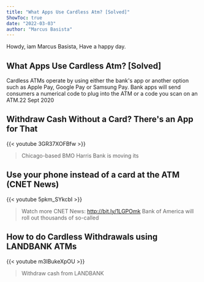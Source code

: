```yaml
---
title: "What Apps Use Cardless Atm? [Solved]"
ShowToc: true 
date: "2022-03-03"
author: "Marcus Basista" 
---
```


Howdy, iam Marcus Basista, Have a happy day.
## What Apps Use Cardless Atm? [Solved]
Cardless ATMs operate by using either the bank's app or another option such as Apple Pay, Google Pay or Samsung Pay. Bank apps will send consumers a numerical code to plug into the ATM or a code you scan on an ATM.22 Sept 2020

## Withdraw Cash Without a Card? There's an App for That
{{< youtube 3GR37XOFBfw >}}
>Chicago-based BMO Harris Bank is moving its 

## Use your phone instead of a card at the ATM (CNET News)
{{< youtube 5pkm_SYkcbI >}}
>Watch more CNET News: http://bit.ly/1LGPOmk Bank of America will roll out thousands of so-called 

## How to do Cardless Withdrawals using LANDBANK ATMs
{{< youtube m3IBukeXpOU >}}
>Withdraw cash from LANDBANK 

